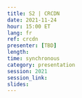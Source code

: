 ```yaml
---
title: S2 | CRCDN
date: 2021-11-24
hour: 15:00 ET
lang: fr
ref: crcdn
presenter: [TBD]
length:
time: synchronous
category: presentation
session: 2021
session_link:
slides:
---
```

